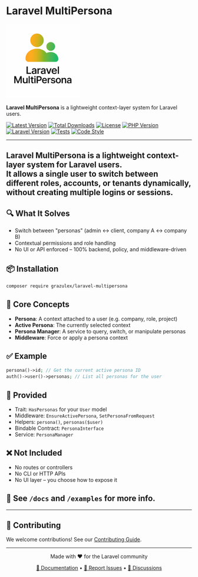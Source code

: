 # Laravel MultiPersona

<img src="new_logo.png" alt="Laravel MultiPersona" width="200">

**Laravel MultiPersona** is a lightweight context-layer system for Laravel users.  

[![Latest Version](https://img.shields.io/packagist/v/grazulex/laravel-multipersona.svg?style=flat-square)](https://packagist.org/packages/grazulex/laravel-multipersona)
[![Total Downloads](https://img.shields.io/packagist/dt/grazulex/laravel-multipersona.svg?style=flat-square)](https://packagist.org/packages/grazulex/laravel-multipersona)
[![License](https://img.shields.io/github/license/grazulex/laravel-multipersona.svg?style=flat-square)](https://github.com/Grazulex/laravel-multipersona/blob/main/LICENSE.md)
[![PHP Version](https://img.shields.io/packagist/php-v/grazulex/laravel-multipersona.svg?style=flat-square)](https://php.net/)
[![Laravel Version](https://img.shields.io/badge/laravel-12.x-ff2d20?style=flat-square&logo=laravel)](https://laravel.com/)
[![Tests](https://img.shields.io/github/actions/workflow/status/grazulex/laravel-multipersona/tests.yml?branch=main&label=tests&style=flat-square)](https://github.com/Grazulex/laravel-multipersona/actions)
[![Code Style](https://img.shields.io/badge/code%20style-pint-000000?style=flat-square&logo=laravel)](https://github.com/laravel/pint)

---

**Laravel MultiPersona** is a lightweight context-layer system for Laravel users.  
It allows a single user to switch between different **roles**, **accounts**, or **tenants** dynamically, without creating multiple logins or sessions.
---

## 🔍 What It Solves

- Switch between "personas" (admin ↔ client, company A ↔ company B)
- Contextual permissions and role handling
- No UI or API enforced – 100% backend, policy, and middleware-driven

## 📦 Installation

```bash
composer require grazulex/laravel-multipersona
```

## 🧩 Core Concepts

- **Persona**: A context attached to a user (e.g. company, role, project)
- **Active Persona**: The currently selected context
- **Persona Manager**: A service to query, switch, or manipulate personas
- **Middleware**: Force or apply a persona context

## ✅ Example

```php
persona()->id; // Get the current active persona ID
auth()->user()->personas; // List all personas for the user
```

## 🧱 Provided

- Trait: `HasPersonas` for your `User` model
- Middleware: `EnsureActivePersona`, `SetPersonaFromRequest`
- Helpers: `persona()`, `personas($user)`
- Bindable Contract: `PersonaInterface`
- Service: `PersonaManager`

## ❌ Not Included

- No routes or controllers
- No CLI or HTTP APIs
- No UI layer – you choose how to expose it

## 📄 See `/docs` and `/examples` for more info.
---

## 🤝 Contributing

We welcome contributions! See our [Contributing Guide](CONTRIBUTING.md).

---

<div align="center">
  <p>Made with ❤️ for the Laravel community</p>
  <p>
    <a href="https://github.com/grazulex/laravel-multipersona/wiki">📖 Documentation</a> •
    <a href="https://github.com/grazulex/laravel-multipersona/issues">🐛 Report Issues</a> •
    <a href="https://github.com/grazulex/laravel-multipersona/discussions">💬 Discussions</a>
  </p>
</div>